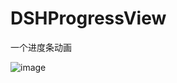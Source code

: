 # DSHProgressView
一个进度条动画

![image](https://github.com/dushihao/DSHProgressView/blob/master/6月-27-2017%2014-26-54.gif)
